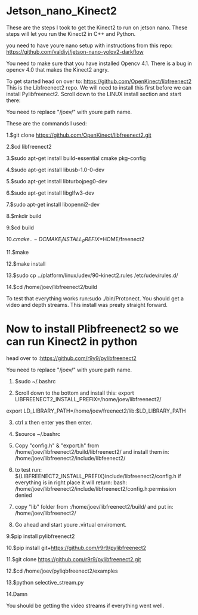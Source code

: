 # Jetson_nano_Kinect2

These are the steps I took to get the Kinect2 to run on  jetson nano.
These steps will let you run the Kinect2 in C++ and Python.

you need to have youre nano setup with instructions from this repo:
https://github.com/valdivj/jetson-nano-yolov2-darkflow

You need to make sure that you have installed Opencv 4.1.
There is a bug in opencv 4.0 that makes the Kinect2 angry.

To get started head on over to: https://github.com/OpenKinect/libfreenect2
This is the Libfreenect2 repo.
We will need to install this first before we can install Pylibfreenect2.
Scroll down to the LINUX install section and start there:

You need to replace "/joev/" with youre path name.

These are the commands I used:

1.$git clone https://github.com/OpenKinect/libfreenect2.git

2.$cd libfreenect2

3.$sudo apt-get install build-essential cmake pkg-config

4.$sudo apt-get install libusb-1.0-0-dev

5.$sudo apt-get install libturbojpeg0-dev

6.$sudo apt-get install libglfw3-dev

7.$sudo apt-get install libopenni2-dev

8.$mkdir build

9.$cd build

10.$cmake .. -DCMAKE_INSTALL_PREFIX=$HOME/freenect2

11.$make

12.$make install

13.$sudo cp ../platform/linux/udev/90-kinect2.rules /etc/udev/rules.d/

14.$cd /home/joev/libfreenect2/build

To test that everything works run:sudo ./bin/Protonect.
You should get a video and depth streams.
This install was preaty straight forward.

# Now to install Plibfreenect2 so we can run Kinect2 in python

head over to :https://github.com/r9y9/pylibfreenect2

You need to replace "/joev/" with youre path name.

1. $sudo ~/.bashrc

2. Scroll down to the bottom and install this:
export LIBFREENECT2_INSTALL_PREFIX=/home/joev/libfreenect2/

export LD_LIBRARY_PATH=/home/joev/freenect2/lib:$LD_LIBRARY_PATH

3. ctrl x then enter yes then enter.

4. $source ~/.bashrc

5. Copy "config.h" & "export.h" from /home/joev/libfreenect2/build/libfreenect2/
and install them in:
/home/joev/libfreenect2/include/libfeenect2/

6. to test run:
${LIBFREENECT2_INSTALL_PREFIX}include/libfreenect2/config.h
if everything is in right place it will return:
bash: /home/joev/libfreenect2/include/libfreenect2/config.h:permission denied

7. copy "lib" folder from :/home/joev/libfreenect2/build/
and put in:
/home/joev/libfreenect2/ 

8. Go ahead and start youre .virtual enviroment.

9.$pip install pylibfreenect2

10.$pip install git+https://github.com/r9r9/pylibfreenect2

11.$git clone https://github.com/r9r9/pylibfreenect2.git

12.$cd /home/joev/pyliqbfreenect2/examples

13.$python selective_stream.py

14.Damn

You should be getting the video streams if everything went well.




